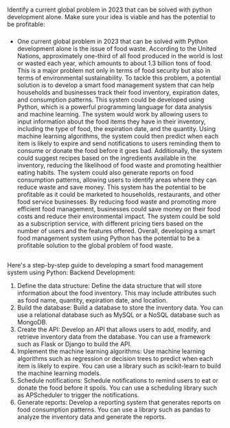 ###

Identify a current global problem in 2023 that can be solved with python development alone. 
Make sure your idea is viable and has the potential to be profitable:

###
- One current global problem in 2023 that can be solved with Python development alone is the issue of food waste. 
According to the United Nations, approximately one-third of all food produced in the world is lost or wasted each year, which amounts to about 1.3 billion tons of food. 
This is a major problem not only in terms of food security but also in terms of environmental sustainability.
To tackle this problem, a potential solution is to develop a smart food management system that can help households and businesses track their food inventory, expiration dates, and consumption patterns. This system could be developed using Python, which is a powerful programming language for data analysis and machine learning.
The system would work by allowing users to input information about the food items they have in their inventory, including the type of food, the expiration date, and the quantity. Using machine learning algorithms, the system could then predict when each item is likely to expire and send notifications to users reminding them to consume or donate the food before it goes bad.
Additionally, the system could suggest recipes based on the ingredients available in the inventory, reducing the likelihood of food waste and promoting healthier eating habits. The system could also generate reports on food consumption patterns, allowing users to identify areas where they can reduce waste and save money.
This system has the potential to be profitable as it could be marketed to households, restaurants, and other food service businesses. By reducing food waste and promoting more efficient food management, businesses could save money on their food costs and reduce their environmental impact. The system could be sold as a subscription service, with different pricing tiers based on the number of users and the features offered.
Overall, developing a smart food management system using Python has the potential to be a profitable solution to the global problem of food waste.

##
Here's a step-by-step guide to developing a smart food management system using Python:
Backend Development:
1. Define the data structure: Define the data structure that will store information about the food inventory. This may include attributes such as food name, quantity, expiration date, and location.
2. Build the database: Build a database to store the inventory data. You can use a relational database such as MySQL or a NoSQL database such as MongoDB.
3. Create the API: Develop an API that allows users to add, modify, and retrieve inventory data from the database. You can use a framework such as Flask or Django to build the API.
4. Implement the machine learning algorithms: Use machine learning algorithms such as regression or decision trees to predict when each item is likely to expire. You can use a library such as scikit-learn to build the machine learning models.
5. Schedule notifications: Schedule notifications to remind users to eat or donate the food before it spoils. You can use a scheduling library such as APScheduler to trigger the notifications.
6. Generate reports: Develop a reporting system that generates reports on food consumption patterns. You can use a library such as pandas to analyze the inventory data and generate the reports.
